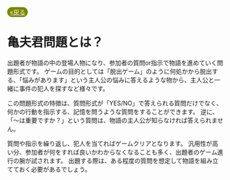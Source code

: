<a style="background-color:#728905;color:blanchedalmond;padding:3px 6px;border-radius:20px;" href="javascript:window.history.back();">«戻る</a>

# 亀夫君問題とは？
出題者が物語の中の登場人物になり、参加者の質問or指示で物語を進めていく問題形式です。
ゲームの目的としては「脱出ゲーム」のように何処かから脱出する、「悩みがあります」という主人公の悩みに答えるような物から、主人公と一緒に事件の犯人を探すなど様々です。


この問題形式の特徴は、質問形式が「YES/NO」で答えられる質問だけでなく、何かの行動を指示する、記憶を問うような質問をすることができます。
逆に、「〜は重要ですか？」という質問は、物語の主人公が知らなければ答えられません。

質問や指示を繰り返し、犯人を当てればゲームクリアとなります。
汎用性が高い分、参加者が何をすれば良いかわからなくなることも多く、出題者のゲーム進行の腕が試されます。
出題する際は、ある程度の質問を想定して物語を組み立てておく必要があるでしょう。
